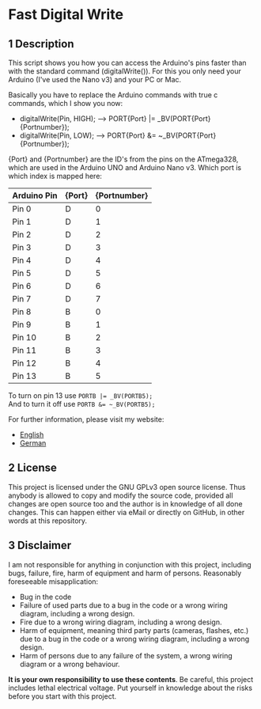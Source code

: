 # Fast Digital Write

## 1 Description

This script shows you how you can access the Arduino's pins faster than with the standard command (digitalWrite()).
For this you only need your Arduino (I've used the Nano v3) and your PC or Mac.

Basically you have to replace the Arduino commands with true c commands, which I show you now:

- digitalWrite(Pin, HIGH);  -->  PORT{Port} |= _BV(PORT{Port}{Portnumber});
- digitalWrite(Pin, LOW);   -->  PORT{Port} &= ~_BV(PORT{Port}{Portnumber});

{Port} and {Portnumber} are the ID's from the pins on the ATmega328, which are used in the Arduino UNO and Arduino Nano v3.
Which port is which index is mapped here:

Arduino Pin | {Port} | {Portnumber}
------------|--------|-------------
Pin 0		|D       |0
Pin 1		|D	     |1	 
Pin 2		|D       |2
Pin 3		|D       |3
Pin 4		|D       |4
Pin 5		|D       |5
Pin 6		|D       |6
Pin 7		|D       |7
Pin 8		|B       |0
Pin 9		|B       |1
Pin 10		|B       |2
Pin 11		|B       |3
Pin 12		|B       |4
Pin 13		|B       |5

To turn on pin 13 use `PORTB |= _BV(PORTB5);`  
And to turn it off use `PORTB &= ~_BV(PORTB5);`

For further information, please visit my website:

- [English](http://deloarts.com/de/scripts/arduino/fast-digital-write)
- [German](http://deloarts.com/de/scripts/arduino/fast-digital-write)

## 2 License

This project is licensed under the GNU GPLv3 open source license. Thus anybody is allowed to copy and modify the source code, provided all changes are open source too and the author is in knowledge of all done changes. This can happen either via eMail or directly on GitHub, in other words at this repository.

## 3 Disclaimer

I am not responsible for anything in conjunction with this project, including bugs, failure, fire, harm of equipment and harm of persons. Reasonably foreseeable misapplication:

- Bug in the code
- Failure of used parts due to a bug in the code or a wrong wiring diagram, including a wrong design.
- Fire due to a wrong wiring diagram, including a wrong design.
- Harm of equipment, meaning third party parts (cameras, flashes, etc.) due to a bug in the code or a wrong wiring diagram, including a wrong design.
- Harm of persons due to any failure of the system, a wrong wiring diagram or a wrong behaviour.

**It is your own responsibility to use these contents**. Be careful, this project includes lethal electrical voltage. Put yourself in knowledge about the risks before you start with this project.